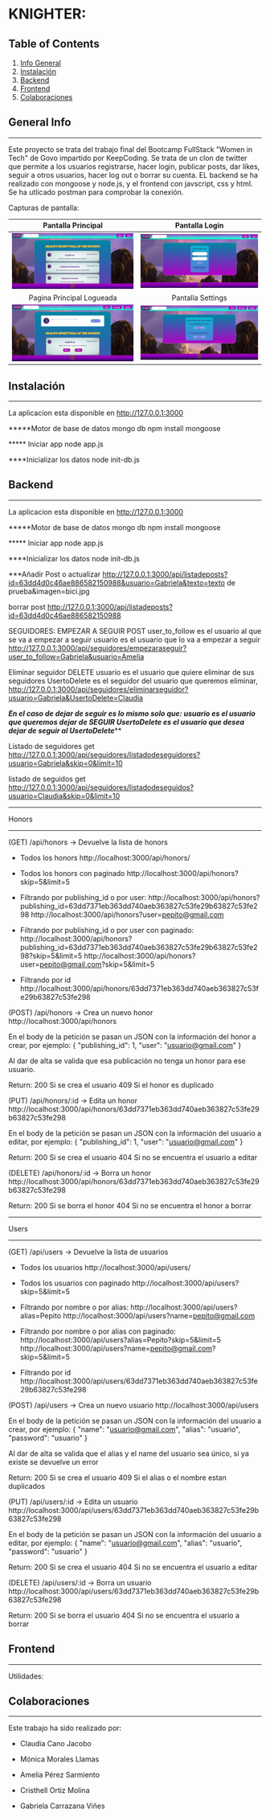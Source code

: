 # KNIGHTER:

## Table of Contents
1. [Info General](#general-info)
2. [Instalación](#instalacion)
3. [Backend](#backend)
4. [Frontend](#collaboration)
5. [Colaboraciones](#faqs)


## General Info
***
Este proyecto se trata del trabajo final del Bootcamp FullStack "Women in Tech" de Govo impartido por KeepCoding. Se trata de un clon de twitter que permite a los usuarios registrarse, hacer login, publicar posts, dar likes, seguir a otros usuarios, hacer log out o borrar su cuenta. EL backend se ha realizado con mongoose y node.js, y el frontend con javscript, css y html. Se ha utlicado postman para comprobar la conexión.

Capturas de pantalla:

Pantalla Principal            |  Pantalla Login             
:-------------------------:|:-------------------------:|
![Image text](/images/pantallaprincipal.png)|![Image text](/images/pantallaLogin.png)
Pagina Principal Logueada             |  Pantalla Settings |
![Image text](/images/pantallaprincipalLogueada.png)|![Image text](/images/pantallaSettings.png)


##  Instalación
***
La aplicacion esta disponible en 
http://127.0.0.1:3000

*****Motor de base de datos mongo db
npm install mongoose

***** Iniciar app 
node app.js

****Inicializar los datos
node init-db.js



## Backend
***
La aplicacion esta disponible en 
http://127.0.0.1:3000

*****Motor de base de datos mongo db
npm install mongoose

***** Iniciar app 
node app.js

****Inicializar los datos
node init-db.js


***Añadir Post o actualizar
http://127.0.0.1:3000/api/listadeposts?id=63dd4d0c46ae886582150988&usuario=Gabriela&texto=texto de prueba&imagen=bici.jpg

borrar post
http://127.0.0.1:3000/api/listadeposts?id=63dd4d0c46ae886582150988


SEGUIDORES:
EMPEZAR A SEGUIR POST
user_to_follow es el usuario al que se va a empezar a seguir
usuario es el usuario que lo va a empezar a seguir
http://127.0.0.1:3000/api/seguidores/empezaraseguir?user_to_follow=Gabriela&usuario=Amelia

Eliminar seguidor DELETE
usuario es el usuario que quiere eliminar de sus seguidores
UsertoDelete es el seguidor del usuario  que queremos eliminar, 
http://127.0.0.1:3000/api/seguidores/eliminarseguidor?usuario=Gabriela&UsertoDelete=Claudia

*****En el caso de dejar de seguir es lo mismo solo que:
usuario es el usuario que queremos dejar de SEGUIR
UsertoDelete es el usuario que desea dejar de seguir al UsertoDelete*******


Listado de seguidores get
http://127.0.0.1:3000/api/seguidores/listadodeseguidores?usuario=Gabriela&skip=0&limit=10

listado de seguidos get
http://127.0.0.1:3000/api/seguidores/listadodeseguidos?usuario=Claudia&skip=0&limit=10

******
Honors
******

(GET) /api/honors -> Devuelve la lista de honors

* Todos los honors
    http://localhost:3000/api/honors/

* Todos los honors con paginado
    http://localhost:3000/api/honors?skip=5&limit=5

* Filtrando por publishing_id o por user:
    http://localhost:3000/api/honors?publishing_id=63dd7371eb363dd740aeb363827c53fe29b63827c53fe298
    http://localhost:3000/api/honors?user=pepito@gmail.com

* Filtrando por publishing_id o por user con paginado:
    http://localhost:3000/api/honors?publishing_id=63dd7371eb363dd740aeb363827c53fe29b63827c53fe298?skip=5&limit=5
    http://localhost:3000/api/honors?user=pepito@gmail.com?skip=5&limit=5

* Filtrando por id
    http://localhost:3000/api/honors/63dd7371eb363dd740aeb363827c53fe29b63827c53fe298

(POST) /api/honors -> Crea un nuevo honor
    http://localhost:3000/api/honors

En el body de la petición se pasan un JSON con la información del honor a crear, por ejemplo:
    {
        "publishing_id": 1,
        "user": "usuario@gmail.com"
    }

Al dar de alta se valida que esa publicación no tenga un honor para ese usuario. 

Return:
200 Si se crea el usuario
409 Si el honor es duplicado 

(PUT) /api/honors/:id -> Edita un honor
    http://localhost:3000/api/honors/63dd7371eb363dd740aeb363827c53fe29b63827c53fe298

En el body de la petición se pasan un JSON con la información del usuario a editar, por ejemplo:
    {
        "publishing_id": 1,
        "user": "usuario@gmail.com"
    }

Return:
200 Si se crea el usuario
404 Si no se encuentra el usuario a editar

(DELETE) /api/honors/:id -> Borra un honor
    http://localhost:3000/api/honors/63dd7371eb363dd740aeb363827c53fe29b63827c53fe298

Return:
200 Si se borra el honor
404 Si no se encuentra el honor a borrar
    
*****
Users
*****

(GET) /api/users -> Devuelve la lista de usuarios

* Todos los usuarios
    http://localhost:3000/api/users/

* Todos los usuarios con paginado
    http://localhost:3000/api/users?skip=5&limit=5

* Filtrando por nombre o por alias:
    http://localhost:3000/api/users?alias=Pepito
    http://localhost:3000/api/users?name=pepito@gmail.com

* Filtrando por nombre o por alias con paginado:
    http://localhost:3000/api/users?alias=Pepito?skip=5&limit=5
    http://localhost:3000/api/users?name=pepito@gmail.com?skip=5&limit=5

* Filtrando por id
    http://localhost:3000/api/users/63dd7371eb363dd740aeb363827c53fe29b63827c53fe298

(POST) /api/users -> Crea un nuevo usuario
    http://localhost:3000/api/users

En el body de la petición se pasan un JSON con la información del usuario a crear, por ejemplo:
    {
        "name": "usuario@gmail.com",
        "alias": "usuario",
        "password": "usuario"
    }

Al dar de alta se valida que el alias y el name del usuario sea único, si ya existe se devuelve un error 

Return:
200 Si se crea el usuario
409 Si el alias o el nombre estan duplicados

(PUT) /api/users/:id -> Edita un usuario
    http://localhost:3000/api/users/63dd7371eb363dd740aeb363827c53fe29b63827c53fe298

En el body de la petición se pasan un JSON con la información del usuario a editar, por ejemplo:
    {
        "name": "usuario@gmail.com",
        "alias": "usuario",
        "password": "usuario"
    }

Return:
200 Si se crea el usuario
404 Si no se encuentra el usuario a editar

(DELETE) /api/users/:id -> Borra un usuario
    http://localhost:3000/api/users/63dd7371eb363dd740aeb363827c53fe29b63827c53fe298

Return:
200 Si se borra el usuario
404 Si no se encuentra el usuario a borrar

## Frontend
***
Utilidades:


## Colaboraciones
***
Este trabajo ha sido realizado por: 

- Claudia Cano Jacobo

- Mónica Morales Llamas

- Amelia Pérez Sarmiento

- Cristhell Ortiz Molina

- Gabriela Carrazana Viñes
